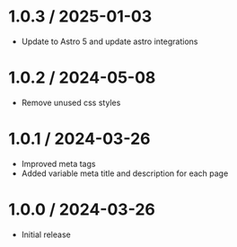 # 1.0.3 / 2025-01-03

- Update to Astro 5 and update astro integrations

# 1.0.2 / 2024-05-08

- Remove unused css styles

# 1.0.1 / 2024-03-26

- Improved meta tags
- Added variable meta title and description for each page

# 1.0.0 / 2024-03-26

- Initial release

